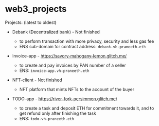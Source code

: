 # web3_projects

Projects:  (latest to oldest)

- Debank (Decentralized bank) - Not finished
	- to perform transaction with more privacy, security and less gas fee
	- ENS sub-domain for contract address: `debank.vh-praneeth.eth`

- Invoice-app - https://savory-mahogany-lemon.glitch.me/
	- to create and pay invoices by PAN number of a seller
	- ENS: `invoice-app.vh-praneeth.eth`

- NFT-client - Not finished
	- NFT platform that mints NFTs to the account of the buyer

- TODO-app - https://river-fork-persimmon.glitch.me/
	- to create a task and deposit ETH for commitment towards it, and to get refund only after finishing the task
	- ENS: `todo.vh-praneeth.eth`
